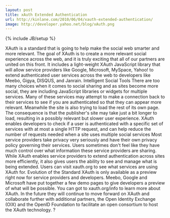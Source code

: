 ```yaml
---
layout: post
title: xAuth Extended Authentication
url: http://kinlane.com/2010/06/04/xauth-extended-authentication/
image: http://developer.yahoo.net/blog/xAuth.png
---
```

{% include JB/setup %}
<p>
     XAuth is a standard that is going to help make the social web smarter and more relevant. The goal of XAuth is to create a more relevant social experience across the web, and it is truly exciting that all of our partners are united on this front. It includes a light-weight XAuth JavaScript library that will allow service providers like Google, Microsoft, MySpace, Yahoo! to extend authenticated user services across the web to developers like Meebo, Gigya, DISQUS, and Janrain. Intelligent Social Tools There are too many choices when it comes to social sharing and as sites become more social, they are including JavaScript libraries or widgets for multiple services. Many of these services may attempt to make a connection back to their services to see if you are authenticated so that they can appear more relevant. Meanwhile the site is also trying to load the rest of its own page. The consequence is that the publisher's site may take just a bit longer to load, resulting in a possibly relevant but slower user experience. XAuth enables developers to check if a user is authenticated with a specific set of services with at most a single HTTP request, and can help reduce the number of requests needed when a site uses multiple social services Most service providers take privacy very seriously and have their own privacy policy governing their services. Users sometimes don't feel like they have much control over what information these service providers are sharing. While XAuth enables service providers to extend authentication across sites more efficiently, it also gives users the ability to see and manage what is being extended. Users can visit xauth.org to see what services are using XAuth for. Evolution of the Standard XAuth is only available as a preview right now for service providers and developers. Meebo, Google and Microsoft have put together a few demo pages to give developers a preview of what will be possible. You can got to xauth.org/info to learn more about XAuth. In the future they will continue to move forward on XAuth and collaborate further with additional partners, the Open Identity Exchange (OIX) and the OpenID Foundation to facilitate an open consortium to host the XAuth technology. ?
</p>